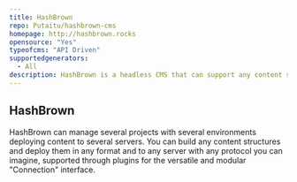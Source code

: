 ```yaml
---
title: HashBrown
repo: Putaitu/hashbrown-cms
homepage: http://hashbrown.rocks
opensource: "Yes"
typeofcms: "API Driven"
supportedgenerators:
  - All
description: HashBrown is a headless CMS that can support any content structure or deployment flow you can imagine.
---
```

## HashBrown
HashBrown can manage several projects with several environments deploying content to several servers. You can build any content structures and deploy them in any format and to any server with any protocol you can imagine, supported through plugins for the versatile and modular "Connection" interface.
